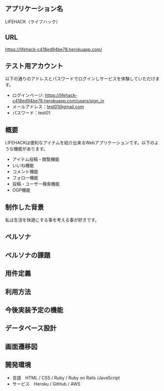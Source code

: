 ## アプリケーション名
LIFEHACK（ライフハック）
## URL
https://lifehack-c418ed94be78.herokuapp.com/
## テスト用アカウント
以下の通りのアドレスとパスワードでログインしサービスを体験していただけます。

- ログインページ: https://lifehack-c418ed94be78.herokuapp.com/users/sign_in
- メールアドレス：test01@gmail.com
- パスワード：test01
## 概要
LIFEHACKは便利なアイテムを紹介出来るWebアプリケーションです。以下のような機能があります。

- アイテム投稿・閲覧機能
- いいね機能
- コメント機能
- フォロー機能
- 投稿・ユーザー検索機能
- OGP機能
## 制作した背景
私は生活を快適にする事を考える事が好きです。

## ペルソナ
## ペルソナの課題
## 用件定義
## 利用方法
## 今後実装予定の機能
## データベース設計
## 画面遷移図
## 開発環境
- 言語　HTML / CSS / Ruby / Ruby on Rails /JavaScript
- サービス　Heroku / GitHub / AWS
